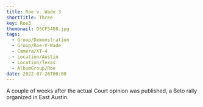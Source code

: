 ```yaml
---
title: Roe v. Wade 3
shortTitle: Three
key: Roe3
thumbnail: DSCF5408.jpg
tags:
  - Group/Demonstration
  - Group/Roe-V-Wade
  - Camera/XT-4
  - Location/Austin
  - Location/Texas
  - AlbumGroup/Roe
date: 2022-07-26T00:00
---
```

A couple of weeks after the actual Court opinion was published, a Beto rally organized in East Austin.
